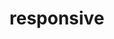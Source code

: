 # responsive
<!DOCTYPE html>
<html lang="en">

<head>
    <meta charset="UTF-8">
    <meta http-equiv="X-UA-Compatible" content="IE=edge">
    <meta name="viewport" content="width=device-width, initial-scale=1.0">
    <title>Document</title>
    <link rel="stylesheet" media="screen and (max-width:376px )" href="mobile.css">
    <link rel="stylesheet" media="screen and (min-width:376px )" href="desktops.css">
    <link rel="stylesheet" media="screen and (max-width:1440px)" href="tests.css">
    <link rel="preconnect" href="https://fonts.gstatic.com">
    <link href="https://fonts.googleapis.com/css2?family=Poppins:wght@300&display=swap" rel="stylesheet">
    <style>
        
        .form {
            display: block;
            margin: 20px;
            background-color: #dddddd;
            padding: 12px;
            border: 3px;
            border-radius: 4px;
            max-width: 330px;
            flex-wrap: wrap;





        }

        button {
            border: 0cm;

        }

        .container {
            margin-bottom: 15px;
            max-width: 300px;
            text-align: center;
        }

        .input {
            display: block;
            width: 100%;
            padding: 12px;
            border: 3px solid #dddddd;
            border-radius: 4px;
            color: black;


        }

        .header {
            display: block;
            margin-bottom: 15px;
            max-width: 300px;
            text-align: center;
            font-optical-sizing: 300px;
            background-color: blueviolet;
            padding: 5px;
            column-width: 0250px;
            margin-left: 12px;

        }
    </style>
</head>

<body>
    <main>

        <div class="left">
            <h1><b>Learn to code by<br>watching other </b></h1>
            <p>See how experienced developer solve problems in real-time.<br>
                Watching scripted tutorials is great, but understanding how <br>developers think is invaluable</p>
        </div>
        <div class="right">
            <div class="header">
                <table>
                    <p> <b>Try it free 7 days</b> then $20/mo. thereafter</p>
                </table>
            </div>




            <div class="form">
                <div class="container">
                    <input type="text" class="input" placeholder="First Name">
                </div>
                <div class="container">
                    <input type="text" class="input" placeholder="Last Name">
                </div>
                <div class="container">
                    <input type="email" class="input" placeholder="email adress">
                </div>
                <div class="container">
                    <input type="password" class="input" placeholder="password">
                </div>
                <div class="container" style="background-color:hsl(154, 59%, 51%);">

                    <a style="color: WHITE;" href="INITIATE">CLAIM YOURS TODAY </a>
                </div>
                <footer>
                    <p>by clicking the button, you are agreeing to our <button style="color:red ; " type="submit">Terms
                            and services</button></P>
                </footer>
            </div>



        </div>

    </main>
</body>

</html>
